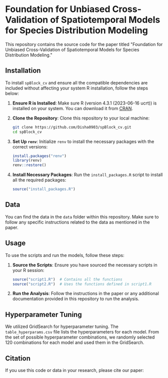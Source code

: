 # Foundation for Unbiased Cross-Validation of Spatiotemporal Models for Species Distribution Modeling

This repository contains the source code for the paper titled "Foundation for Unbiased Cross-Validation of Spatiotemporal Models for Species Distribution Modeling."

## Installation

To install `spBlock_cv` and ensure all the compatible dependencies are included without affecting your system R installation, follow the steps below:

1. **Ensure R is Installed**:
    Make sure R (version 4.3.1 (2023-06-16 ucrt)) is installed on your system. You can download it from [CRAN](https://cran.r-project.org/).

2. **Clone the Repository**:
    Clone this repository to your local machine:
    ```sh
    git clone https://github.com/Disha0903/spBlock_cv.git
    cd spBlock_cv
    ```

3. **Set Up `renv`**:
    Initialize `renv` to install the necessary packages with the correct versions:
    ```r
    install.packages("renv")
    library(renv)
    renv::restore()
    ```

4. **Install Necessary Packages**:
    Run the `install_packages.R` script to install all the required packages:
    ```r
    source("install_packages.R")
    ```

## Data

You can find the data in the `data` folder within this repository. Make sure to follow any specific instructions related to the data as mentioned in the paper.

## Usage

To use the scripts and run the models, follow these steps:

1. **Source the Scripts**:
    Ensure you have sourced the necessary scripts in your R session:
    ```r
    source("script1.R")  # Contains all the functions
    source("script2.R")  # Uses the functions defined in script1.R
    ```

2. **Run the Analysis**:
    Follow the instructions in the paper or any additional documentation provided in this repository to run the analysis.

## Hyperparameter Tuning

We utilized GridSearch for hyperparameter tuning. The `table_hyperparams.csv` file lists the hyperparameters for each model. From the set of possible hyperparameter combinations, we randomly selected 120 combinations for each model and used them in the GridSearch.

## Citation

If you use this code or data in your research, please cite our paper:


